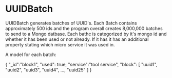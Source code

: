 # UUIDBatch

UUIDBatch generates batches of UUID's. Each Batch contains approximately 500 ids and the program overall creates 8,000,000 batches to send to a Mongo datbase. Each bathc is categorized by it's mongo id and whether it has been used or not already. If it has it has an additional property stating which micro service it was used in.

A model for each batch: 

{
  "_id":"block1",
 "used": true,
 "service":"tool service",
  "block": [
    "uuid1", 
    "uuid2", 
    "uuid3", 
    "uuid4",
    ...,
    "uuid25"
    ]
}


